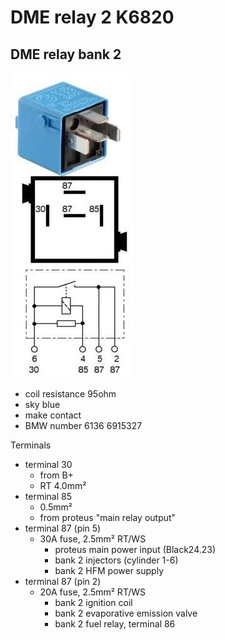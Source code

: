 # DME relay 2 K6820 #

## DME relay bank 2 ##

![alt text](./pictures/k6810_k6820.jpg)

- coil resistance 95ohm
- sky blue
- make contact
- BMW number 6136 6915327

Terminals

- terminal 30
  - from B+
  - RT 4.0mm²
- terminal 85
  - 0.5mm²
  - from proteus "main relay output"
- terminal 87 (pin 5)
  - 30A fuse, 2.5mm² RT/WS
    - proteus main power input (Black24.23)
    - bank 2 injectors (cylinder 1-6)
    - bank 2 HFM power supply
- terminal 87 (pin 2)
  - 20A fuse, 2.5mm² RT/WS
    - bank 2 ignition coil
    - bank 2 evaporative emission valve
    - bank 2 fuel relay, terminal 86